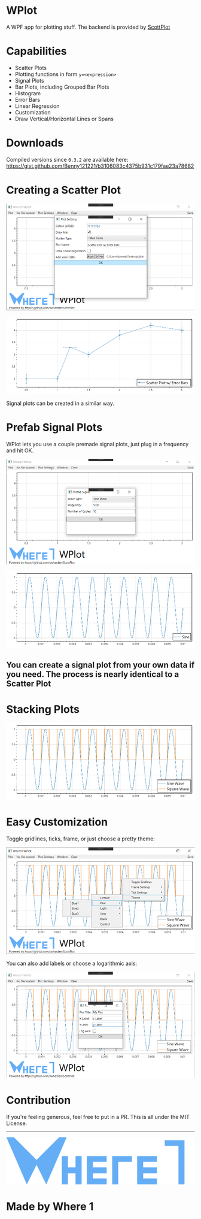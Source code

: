 # WPlot
A WPF app for plotting stuff. The backend is provided by [ScottPlot](https://github.com/swharden/ScottPlot)

# Capabilities
- Scatter Plots
- Plotting functions in form `y=<expression>`
- Signal Plots
- Bar Plots, including Grouped Bar Plots
- Histogram
- Error Bars
- Linear Regression
- Customization
- Draw Vertical/Horizontal Lines or Spans

# Downloads
Compiled versions since `0.3.2` are available here: https://gist.github.com/Benny121221/b3106083c4375b931c179fae23a78682

# Creating a Scatter Plot

![Scatter Before](/images/Demos/scattererror_before.png)

![Scatter Output](/images/Demos/scattererror_output.png)

Signal plots can be created in a similar way.

# Prefab Signal Plots
WPlot lets you use a couple premade signal plots, just plug in a frequency and hit OK.

![Sine Before](/images/Demos/prefabsine_before.png)

![Sine Output](/images/Demos/prefabsine_output.png)

## You can create a signal plot from your own data if you need. The process is nearly identical to a Scatter Plot

# Stacking Plots

![Sine and Square Wave](images/Demos/sinesquareprefab_output.png)

# Easy Customization

Toggle gridlines, ticks, frame, or just choose a pretty theme:

![customization_3.png](/images/Demos/customization_3.png)

You can also add labels or choose a logarithmic axis:

![customization_4.png](/images/Demos/customization_4.png)

# Contribution
If you're feeling generous, feel free to put in a PR. This is all under the MIT License.

---
![Logo](/images/logo_full.png)

# Made by Where 1
